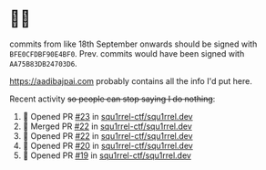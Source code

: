 # 👋🏻
<!--
**aadibajpai/aadibajpai** is a ✨ _special_ ✨ repository because its `README.md` (this file) appears on your GitHub profile.
-->
commits from like 18th September onwards should be signed with `BFE0CFDBF90E4BF0`. Prev. commits would have been signed with `AA75B83DB24703D6`.

https://aadibajpai.com probably contains all the info I'd put here.

Recent activity ~~so people can stop saying I do nothing~~:
<!--START_SECTION:activity-->
1. 💪 Opened PR [#23](https://github.com/squ1rrel-ctf/squ1rrel.dev/pull/23) in [squ1rrel-ctf/squ1rrel.dev](https://github.com/squ1rrel-ctf/squ1rrel.dev)
2. 🎉 Merged PR [#22](https://github.com/squ1rrel-ctf/squ1rrel.dev/pull/22) in [squ1rrel-ctf/squ1rrel.dev](https://github.com/squ1rrel-ctf/squ1rrel.dev)
3. 💪 Opened PR [#22](https://github.com/squ1rrel-ctf/squ1rrel.dev/pull/22) in [squ1rrel-ctf/squ1rrel.dev](https://github.com/squ1rrel-ctf/squ1rrel.dev)
4. 💪 Opened PR [#20](https://github.com/squ1rrel-ctf/squ1rrel.dev/pull/20) in [squ1rrel-ctf/squ1rrel.dev](https://github.com/squ1rrel-ctf/squ1rrel.dev)
5. 💪 Opened PR [#19](https://github.com/squ1rrel-ctf/squ1rrel.dev/pull/19) in [squ1rrel-ctf/squ1rrel.dev](https://github.com/squ1rrel-ctf/squ1rrel.dev)
<!--END_SECTION:activity-->
